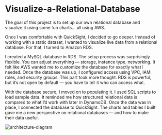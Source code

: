 # Visualize-a-Relational-Database
The goal of this project is to set up our own relational database and visualize it using some fun charts... all using AWS.. 

Once I was comfortable with QuickSight, I decided to go deeper. Instead of working with a static dataset, I wanted to visualize live data from a relational database. For that, I turned to Amazon RDS.

I created a MySQL database in RDS. The setup process was surprisingly flexible. You can adjust everything — storage, instance type, networking. It felt like AWS wanted me to customize the database for exactly what I needed. Once the database was up, I configured access using VPC, IAM roles, and security groups. This part took more thought. RDS is powerful, but it’s not open by default — you have to tell it who can access what.

With the database secure, I moved on to populating it. I used SQL scripts to load sample data. It reminded me how structured relational data is compared to what I’d work with later in DynamoDB. Once the data was in place, I connected the database to QuickSight. The charts and tables I built gave me a new perspective on relational databases — and how to make their data useful.

![architecture-diagram](https://github.com/user-attachments/assets/eb8634ec-64b4-4351-bfe1-383b48bdeefb)
